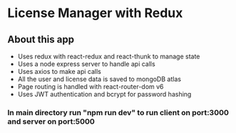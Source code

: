 # License Manager with Redux

## About this app
* Uses redux with react-redux and react-thunk to manage state
* Uses a node express server to handle api calls
* Uses axios to make api calls 
* All the user and license data is saved to mongoDB atlas
* Page routing is handled with react-router-dom v6 
* Uses JWT authentication and bcrypt for password hashing

### In main directory run "npm run dev" to run client on port:3000 and server on port:5000
